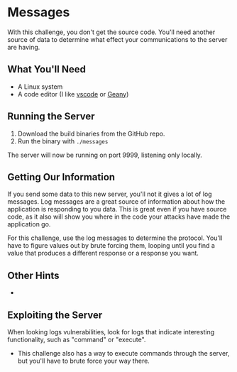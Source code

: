 # Messages

With this challenge, you don't get the source code. You'll need another source of data to determine what effect your communications to the server are having.

## What You'll Need

* A Linux system
* A code editor (I like [vscode](https://code.visualstudio.com/) or [Geany](https://www.geany.org/))

## Running the Server

1. Download the build binaries from the GitHub repo.
2. Run the binary with `./messages`

The server will now be running on port 9999, listening only locally.

## Getting Our Information

If you send some data to this new server, you'll not it gives a lot of log messages. Log messages are a great source of information about how the application is responding to you data. This is great even if you have source code, as it also will show you where in the code your attacks have made the application go.

For this challenge, use the log messages to determine the protocol. You'll have to figure values out by brute forcing them, looping until you find a value that produces a different response or a response you want.

## Other Hints

* 

## Exploiting the Server

When looking logs vulnerabilities, look for logs that indicate interesting functionality, such as "command" or "execute".

* This challenge also has a way to execute commands through the server, but you'll have to brute force your way there.